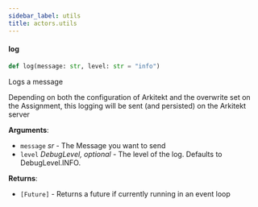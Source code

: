 ```yaml
---
sidebar_label: utils
title: actors.utils
---
```


#### log

```python
def log(message: str, level: str = "info")
```

Logs a message

Depending on both the configuration of Arkitekt and the overwrite set on the
Assignment, this logging will be sent (and persisted) on the Arkitekt server

**Arguments**:

- `message` _sr_ - The Message you want to send
- `level` _DebugLevel, optional_ - The level of the log. Defaults to DebugLevel.INFO.
  

**Returns**:

- `[Future]` - Returns a future if currently running in an event loop

